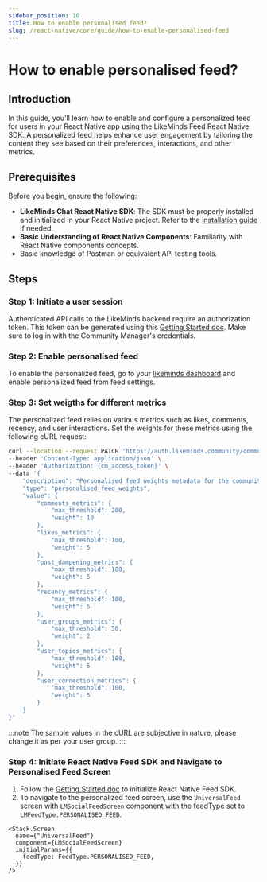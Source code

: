 ```yaml
---
sidebar_position: 10
title: How to enable personalised feed?
slug: /react-native/core/guide/how-to-enable-personalised-feed
---
```


# How to enable personalised feed?

## Introduction

In this guide, you'll learn how to enable and configure a personalized feed for users in your React Native app using the LikeMinds Feed React Native SDK. A personalized feed helps enhance user engagement by tailoring the content they see based on their preferences, interactions, and other metrics.

## Prerequisites

Before you begin, ensure the following:

- **LikeMinds Chat React Native SDK**: The SDK must be properly installed and initialized in your React Native project. Refer to the [installation guide](https://docs.likeminds.community/chat/react-native/getting-started) if needed.
- **Basic Understanding of React Native Components**: Familiarity with React Native components concepts.
- Basic knowledge of Postman or equivalent API testing tools.

## Steps

### Step 1: Initiate a user session

Authenticated API calls to the LikeMinds backend require an authorization token. This token can be generated using this [Getting Started doc](https://docs.likeminds.community/rest-api/authentication#getting-started). Make sure to log in with the Community Manager's credentials.

### Step 2: Enable personalised feed

To enable the personalized feed, go to your [likeminds dashboard](https://dashboard.likeminds.community/home) and enable personalized feed from feed settings.

### Step 3: Set weigths for different metrics

The personalized feed relies on various metrics such as likes, comments, recency, and user interactions. Set the weights for these metrics using the following cURL request:

```bash
curl --location --request PATCH 'https://auth.likeminds.community/community/configurations' \
--header 'Content-Type: application/json' \
--header 'Authorization: {cm_access_token}' \
--data '{
    "description": "Personalised feed weights metadata for the community",
    "type": "personalised_feed_weights",
    "value": {
        "comments_metrics": {
            "max_threshold": 200,
            "weight": 10
        },
        "likes_metrics": {
            "max_threshold": 100,
            "weight": 5
        },
        "post_dampening_metrics": {
            "max_threshold": 100,
            "weight": 5
        },
        "recency_metrics": {
            "max_threshold": 100,
            "weight": 5
        },
        "user_groups_metrics": {
            "max_threshold": 50,
            "weight": 2
        },
        "user_topics_metrics": {
            "max_threshold": 100,
            "weight": 5
        },
        "user_connection_metrics": {
            "max_threshold": 100,
            "weight": 5
        }
    }
}'
```

:::note
The sample values in the cURL are subjective in nature, please change it as per your user group.
:::

### Step 4: Initiate React Native Feed SDK and Navigate to Personalised Feed Screen

1. Follow the [Getting Started doc](../../getting-started.md) to initialize React Native Feed SDK.
2. To navigate to the personalized feed screen, use the `UniversalFeed` screen with `LMSocialFeedScreen` component with the feedType set to `LMFeedType.PERSONALISED_FEED`.

```tsx
<Stack.Screen
  name={"UniversalFeed"}
  component={LMSocialFeedScreen}
  initialParams={{
    feedType: FeedType.PERSONALISED_FEED,
  }}
/>
```
